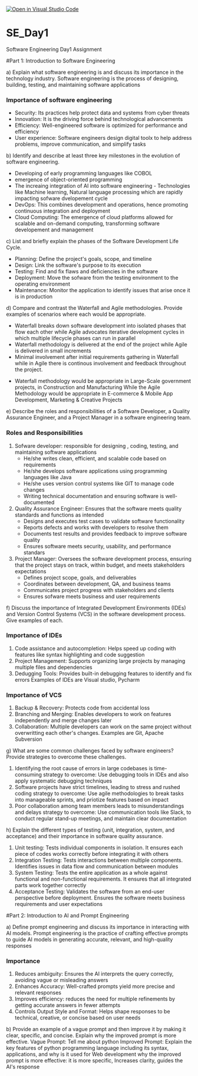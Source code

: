 [![Open in Visual Studio Code](https://classroom.github.com/assets/open-in-vscode-2e0aaae1b6195c2367325f4f02e2d04e9abb55f0b24a779b69b11b9e10269abc.svg)](https://classroom.github.com/online_ide?assignment_repo_id=18447518&assignment_repo_type=AssignmentRepo)
# SE_Day1
Software Engineering Day1 Assignment

#Part 1: Introduction to Software Engineering

a) Explain what software engineering is and discuss its importance in the technology industry.
Software engineering is the process of designing, building, testing, and maintaining software applications
### Importance of software engineering
- Security: Its practices help protect data and systems from cyber threats
- Innovation: It is the driving force behind technological advancements
- Efficiency: Well-engineered software is optimized for performance and efficiency
- User experience: Software engineers design digital toolx to help address problems, improve communication, and simplify tasks

b) Identify and describe at least three key milestones in the evolution of software engineering.
- Developing of early programming languages like COBOL
- emergence of object-oriented programming 
- The increaing integration of AI into software engineering - Technologies like Machine learning, Natural language processing which are rapidly impacting sofware dvelopement cycle
- DevOps: This combines development and operations, hence promoting continuous integration and deployment
- Cloud Computing: The emergence of cloud platforms allowed for scalable and on-demand computing, transforming software developement and management 

c) List and briefly explain the phases of the Software Development Life Cycle.
- Planning: Define the project's goals, scope, and timeline
- Design: Link the software's purpose to its execution
- Testing: Find and fix flaws and deficiencies in the software
- Deployment: Move the sofware from the testing environment to the operating environment
- Maintenance: Monitor the application to identify issues that arise once it is in production

d) Compare and contrast the Waterfall and Agile methodologies. Provide examples of scenarios where each would be appropriate.
 - Waterfall breaks down software development into isolated phases that flow each other while Agile advocates iterative development cycles in which multiple lifecycle phases can run in parallel
 - Waterfall methodology is delivered at the end of the project while Agile is delivered in small increments 
 - Minimal involvement after initial requirements gathering in Waterfall while in Agile there is continous involvement and feedback throughout the project.
* Waterfall methodology would be appropriate in Large-Scale government projects, in Construction and Manufacturing While the Agile Methodology would be appropriate in E-commerce & Mobile App Development, Marketing & Creative Projects

e) Describe the roles and responsibilities of a Software Developer, a Quality Assurance Engineer, and a Project Manager in a software engineering team.
 ### Roles and Responsibilities
 1. Sofware developer: responsible for designing , coding, testing, and maintaining software applications
    - He/she writes clean, efficient, and scalable code based on requirements
    - He/she develops software applications using programming languages like Java
    - He/she uses version control systems like GIT to manage code changes
    - Writing technical documentation and ensuring software is well-documented
 2. Quality Assurance Engineer: Ensures that the software meets quality standards and functions as intended
    - Designs and executes test cases to validate software functionality
    - Reports defects and works with developers to resolve them
    - Documents test results and provides feedback to improve software quality
    - Ensures software meets security, usability, and performance standars
 3. Project Manager: Oversees the software development process, ensuring that the project stays on track, within budget, and meets stakeholders expectations
    - Defines project scope, goals, and deliverables
    - Coordinates between development, QA, and business teams
    - Communicates project progress with stakeholders and clients
    - Ensures sofware meets business and user requirements 

f) Discuss the importance of Integrated Development Environments (IDEs) and Version Control Systems (VCS) in the software development process. Give examples of each.
### Importance of IDEs
1. Code assistance and autocompletion: Helps speed up coding with features like syntax highlighting and code suggestion
2. Project Management: Supports organizing large projects by managing multiple files and dependencies
3. Dedugging Tools: Provides built-in debugging features to identify and fix errors
Examples of IDEs are Visual studio, Pycharm
### Importance of VCS
1. Backup & Recovery: Protects code from accidental loss
2. Branching and Merging: Enables developers to work on features independently and merge changes later
3. Collaboration: Multiple developers can work on the same project without overwritting each other's changes.
Examples are Git, Apache Subversion

g) What are some common challenges faced by software engineers? Provide strategies to overcome these challenges.
1. Identifying the root cause of errors in large codebases is time-consuming
   strategy to overcome: Use debugging tools in IDEs and also apply systematic debugging techniques
2. Software projects have strict timelines, leading to stress and rushed coding
   strategy to overcome: Use agile methodologies to break tasks into manageable sprints, and priotize features based on impact
3. Poor collaboration among team members leads to misunderstandings and delays
   strategy to overcome: Use communication tools like Slack, to conduct regular stand-up meetings, and maintain clear documentation 

h) Explain the different types of testing (unit, integration, system, and acceptance) and their importance in software quality assurance.
1. Unit testing: Tests individual components in isolation. It ensures each piece of codes works correctly before integrating it with others
2. Integration Testing: Tests interactions between multiple components. Identifies issues in data flow and communication between modules
3. System Testing: Tests the entire application as a whole against functional and non-functional requirements. It ensures that all integrated parts work together correctly
4. Acceptance Testing: Validates the software from an end-user perspective before deployment. Ensures the software meets business requirements and user expectations

#Part 2: Introduction to AI and Prompt Engineering


a) Define prompt engineering and discuss its importance in interacting with AI models.
Prompt engineering is the practice of crafting effective prompts to guide AI models in generating accurate, relevant, and high-quality responses
### Importance
1. Reduces ambiguity: Ensures the AI interprets the query correctly, avoiding vague or misleading answers
2. Enhances Accuracy: Well-crafted prompts yield more precise and relevant responses
3. Improves efficiency: reduces the need for multiple refinements by getting accurate answers in fewer attempts
4. Controls Output Style and Format: Helps shape responses to be technical, creative, or concise based on user needs  

b) Provide an example of a vague prompt and then improve it by making it clear, specific, and concise. Explain why the improved prompt is more effective.
Vague Prompt: Tell me about python
Improved Prompt: Explain the key features of python programming language including its syntax, applications, and why is it used for Web development
why the improved prompt is more effective: it is more specific, Increases clarity, guides the AI's response
